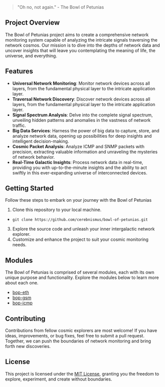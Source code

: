 > "Oh no, not again." - The Bowl of Petunias

## Project Overview
The Bowl of Petunias project aims to create a comprehensive network monitoring system capable of analyzing the intricate signals traversing the network cosmos. Our mission is to dive into the depths of network data and uncover insights that will leave you contemplating the meaning of life, the universe, and everything.

## Features
- **Universal Network Monitoring**: Monitor network devices across all layers, from the fundamental physical layer to the intricate application layer.
- **Traversal Network Discovery**: Discover network devices across all layers, from the fundamental physical layer to the intricate application layer.
- **Signal Spectrum Analysis**: Delve into the complete signal spectrum, unveiling hidden patterns and anomalies in the vastness of network traffic.
- **Big Data Services**: Harness the power of big data to capture, store, and analyze network data, opening up possibilities for deep insights and intelligent decision-making.
- **Cosmic Packet Analysis**: Analyze ICMP and SNMP packets with precision, extracting valuable information and unraveling the mysteries of network behavior.
- **Real-Time Galactic Insights**: Process network data in real-time, providing you with up-to-the-minute insights and the ability to act swiftly in this ever-expanding universe of interconnected devices.


## Getting Started
Follow these steps to embark on your journey with the Bowl of Petunias
1. Clone this repository to your local machine.
- ```git clone https://github.com/cerebnismus/bowl-of-petunias.git```
3. Explore the source code and unleash your inner intergalactic network explorer.
4. Customize and enhance the project to suit your cosmic monitoring needs.

## Modules
The Bowl of Petunias is comprised of several modules, each with its own unique purpose and functionality. Explore the modules below to learn more about each one.

- [bop-eth](bop-eth/)
- [bop-gsm](bop-gsm/)
- [bop-icmp](bop-icmp/)


## Contributing
Contributions from fellow cosmic explorers are most welcome! If you have ideas, improvements, or bug fixes, feel free to submit a pull request. Together, we can push the boundaries of network monitoring and bring forth new discoveries.

## License
This project is licensed under the [MIT License](LICENSE), granting you the freedom to explore, experiment, and create without boundaries.
